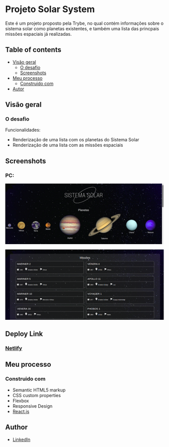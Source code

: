 # Projeto Solar System

Este é um projeto proposto pela Trybe, no qual contém informações sobre o sistema solar como planetas existentes, e também uma lista das princpais missões espaciais já realizadas.

## Table of contents

- [Visão geral](#visão-geral)
  - [O desafio](#o-desafio)
  - [Screenshots](#screenshots)
- [Meu processo](#meu-processo)
  - [Construido com](#construido-com)
- [Autor](#autor)

## Visão geral

### O desafio

Funcionalidades:

- Renderização de uma lista com os planetas do Sistema Solar
- Renderização de uma lista com as missões espaciais

## Screenshots

### PC:
![](./public/solarsystem1.png)

![](./public/solarsystem2.png)

## Deploy Link

### [Netlify](https://vmd-solar-system.netlify.app)

## Meu processo

### Construido com

- Semantic HTML5 markup
- CSS custom properties
- Flexbox
- Responsive Design
- [React.js](https://reactjs.org/)

## Author

- [LinkedIn](https://www.linkedin.com/in/vinicius-s-melo/)
